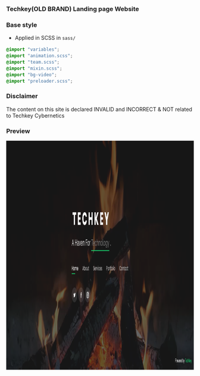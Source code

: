 ### Techkey(OLD BRAND) Landing page Website

### Base style

- Applied in SCSS in `sass/`

```css
@import "variables";
@import "animation.scss";
@import "team.scss";
@import "mixin.scss";
@import "bg-video";
@import "preloader.scss";
```

### Disclaimer

The content on this site is declared INVALID and INCORRECT & NOT related to Techkey Cybernetics

### Preview

 <a href="#">
    <img src="https://github.com/aknjoroge/Techkey-Landing-UI/blob/master/assets/img.png" alt="Logo" width="1366" height="615">
  </a>
